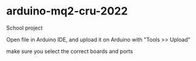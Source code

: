 # arduino-mq2-cru-2022
School project

Open file in Arduino IDE, and upload it on Arduino with "Tools >> Upload"

make sure you select the correct boards and ports
